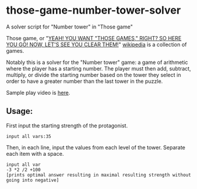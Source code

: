 # those-game-number-tower-solver
A solver script for "Number tower" in "Those game"

Those game, or "[YEAH! YOU WANT "THOSE GAMES," RIGHT? SO HERE YOU GO! NOW, LET'S SEE YOU CLEAR THEM!](https://store.steampowered.com/app/2348100/YEAH_YOU_WANT_THOSE_GAMES_RIGHT_SO_HERE_YOU_GO_NOW_LETS_SEE_YOU_CLEAR_THEM/)" [wikipedia](https://en.wikipedia.org/wiki/Those_Games) is a collection of games.

Notably this is a solver for the "Number tower" game: a game of arithmetic where the player has a starting number. The player must then add, subtract, multiply, or divide the starting number based on the tower they select in order to have a greater number than the last tower in the puzzle.

Sample play video is [here](https://www.youtube.com/watch?v=xlA381JOKaI).

## Usage:

First input the starting strength of the protagonist.

```
input all vars:35
```

Then, in each line, input the values from each level of the tower. Separate each item with a space.

```
input all var
-3 *2 /2 +100
[prints optimal answer resulting in maximal resulting strength without going into negative]
```
